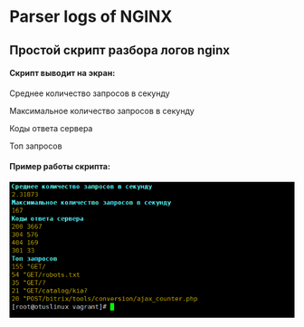 # Parser logs of NGINX

## Простой скрипт разбора логов nginx

#### Скрипт выводит на экран:

Среднее количество запросов в секунду 

Максимальное количество запросов в секунду 

Коды ответа сервера 

Топ запросов

#### Пример работы скрипта:

![alt-текст](https://github.com/didaktikm/nginx_log_parse/blob/master/access.sh.PNG "Пример работы скрипта")

